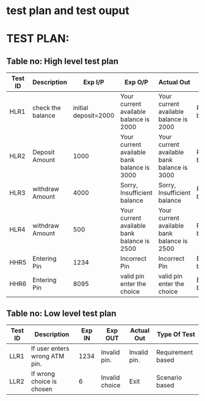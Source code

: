 # test plan and test ouput

# TEST PLAN:

## Table no: High level test plan

| **Test ID** | **Description**                                              | **Exp I/P** | **Exp O/P** | **Actual Out** |**Type Of Test**  |    
|-------------|--------------------------------------------------------------|------------|-------------|----------------|------------------|
|  HLR1       |check the balance| initial deposit=2000|Your current available balance is 2000|Your current available balance is 2000|Requirement based |
|  HLR2       |Deposit Amount|1000 |Your current available bank balance is 3000|Your current available bank balance is 3000|Requirement based|
|  HLR3       |withdraw Amount|4000| Sorry, Insufficient balance | Sorry, Insufficient balance| Requirement based  |
|  HLR4       |withdraw Amount|500| Your current available bank balance is 2500 | Your current available bank balance is 2500| Requirement based  |
|  HHR5       |Entering Pin| 1234|Incorrect Pin|Incorrect Pin|Boundary based    |
|  HHR6       |Entering Pin| 8095|valid pin enter the choice|valid pin enter the choice|Boundary based    |

## Table no: Low level test plan

| **Test ID** | **Description**                                              | **Exp IN** | **Exp OUT** | **Actual Out** |**Type Of Test**  |    
|-------------|--------------------------------------------------------------|------------|-------------|----------------|------------------|
|  LLR1       |If user enters wrong ATM pin. | 1234| Invalid pin.| Invalid pin.|Requirement based |
|  LLR2       |If wrong choice is chosen| 6|Invalid choice|Exit|Scenario based    |
